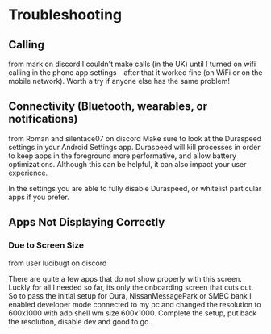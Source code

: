 # Troubleshooting

## Calling
from mark on discord
I couldn't make calls (in the UK) until I turned on wifi calling in the phone app settings - after that it worked fine (on WiFi or on the mobile network). Worth a try if anyone else has the same problem!

## Connectivity (Bluetooth, wearables, or notifications)
from Roman and silentace07 on discord
Make sure to look at the Duraspeed settings in your Android Settings app. Duraspeed will kill processes in order to keep apps in the foreground more performative, and allow battery optimizations. Although this can be helpful, it can also impact your user experience.

In the settings you are able to fully disable Duraspeed, or whitelist particular apps if you prefer.

## Apps Not Displaying Correctly
### Due to Screen Size
from user lucibugt on discord

There are quite a few apps that do not show properly with this screen. Luckly for all I needed so far, its only the onboarding screen that cuts out. So to pass the initial setup for Oura, NissanMessagePark or SMBC  bank I enabled developer mode connected to my pc and changed the resolution to 600x1000 with adb shell wm size 600x1000. Complete the setup, put back the resolution, disable dev and good to go.